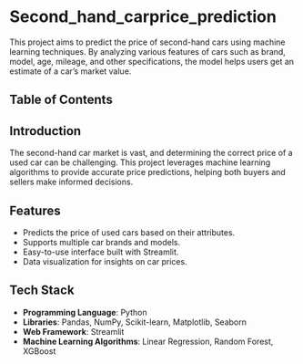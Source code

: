 # Second_hand_carprice_prediction

This project aims to predict the price of second-hand cars using machine learning techniques. By analyzing various features of cars such as brand, model, age, mileage, and other specifications, the model helps users get an estimate of a car’s market value.

## Table of Contents

## Introduction

The second-hand car market is vast, and determining the correct price of a used car can be challenging. This project leverages machine learning algorithms to provide accurate price predictions, helping both buyers and sellers make informed decisions.

## Features

- Predicts the price of used cars based on their attributes.
- Supports multiple car brands and models.
- Easy-to-use interface built with Streamlit.
- Data visualization for insights on car prices.

## Tech Stack

- **Programming Language**: Python
- **Libraries**: Pandas, NumPy, Scikit-learn, Matplotlib, Seaborn
- **Web Framework**: Streamlit
- **Machine Learning Algorithms**: Linear Regression, Random Forest, XGBoost
